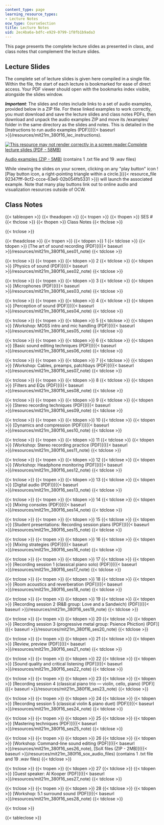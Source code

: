 ```yaml
---
content_type: page
learning_resource_types:
- Lecture Notes
ocw_type: CourseSection
title: Lecture Notes
uid: 2ec4ba6a-bdfc-e929-0799-1f8fb1b9ada3
---
```


This page presents the complete lecture slides as presented in class, and class notes that complement the lecture slides.

Lecture Slides
--------------

The complete set of lecture slides is given here compiled in a single file. Within the file, the start of each lecture is bookmarked for ease of direct access. Your PDF viewer should open with the bookmarks index visible, alongside the slides window.

_**Important**_: The slides and notes include links to a set of audio examples, provided below in a ZIP file. For these linked examples to work correctly, you must download and save the lecture slides and class notes PDFs, then download and unpack the audio examples ZIP and move its /examples/ folder in the same directory as the slides and notes. This is detailed in the [Instructions to run audio examples (PDF)]({{< baseurl >}}/resources/mit21m_380f16_lec_instructions).

[![This resource may not render correctly in a screen reader.](/images/inacessible.gif)Complete lecture slides (PDF - 58MB)](/ans7870/21m/21m.380/F16/MIT21M_380F16_lec_slides.pdf)

[Audio examples (ZIP - 5MB)](/ans7870/21m/21m.380/F16/MIT21M_380F16_examples.zip) (contains 1 .txt file and 19 .wav files)

While viewing the slides on your screen, clicking on any "play button" icon ![Play button icon, a right-pointing triangle within a circle.]({{< resource_file 92347fff-9cf2-ccce-63e6-02b054fb5331 >}}) will launch the associated example. Note that many play buttons link out to online audio and visualization resources outside of OCW.

Class Notes
-----------

{{< tableopen >}}
{{< theadopen >}}
{{< tropen >}}
{{< thopen >}}
SES #
{{< thclose >}}
{{< thopen >}}
Class Notes
{{< thclose >}}

{{< trclose >}}

{{< theadclose >}}
{{< tropen >}}
{{< tdopen >}}
1
{{< tdclose >}}
{{< tdopen >}}
[The art of sound recording (PDF)]({{< baseurl >}}/resources/mit21m_380f16_ses01_note)
{{< tdclose >}}

{{< trclose >}}
{{< tropen >}}
{{< tdopen >}}
2
{{< tdclose >}}
{{< tdopen >}}
[Physics of sound (PDF)]({{< baseurl >}}/resources/mit21m_380f16_ses02_note)
{{< tdclose >}}

{{< trclose >}}
{{< tropen >}}
{{< tdopen >}}
3
{{< tdclose >}}
{{< tdopen >}}
[Microphones (PDF)]({{< baseurl >}}/resources/mit21m_380f16_ses03_note)
{{< tdclose >}}

{{< trclose >}}
{{< tropen >}}
{{< tdopen >}}
4
{{< tdclose >}}
{{< tdopen >}}
[Perception of sound (PDF)]({{< baseurl >}}/resources/mit21m_380f16_ses04_note)
{{< tdclose >}}

{{< trclose >}}
{{< tropen >}}
{{< tdopen >}}
5
{{< tdclose >}}
{{< tdopen >}}
[Workshop: MOSS intro and mic handling (PDF)]({{< baseurl >}}/resources/mit21m_380f16_ses05_note)
{{< tdclose >}}

{{< trclose >}}
{{< tropen >}}
{{< tdopen >}}
6
{{< tdclose >}}
{{< tdopen >}}
[Basic sound editing techniques (PDF)]({{< baseurl >}}/resources/mit21m_380f16_ses06_note)
{{< tdclose >}}

{{< trclose >}}
{{< tropen >}}
{{< tdopen >}}
7
{{< tdclose >}}
{{< tdopen >}}
[Workshop: Cables, preamps, patchbays (PDF)]({{< baseurl >}}/resources/mit21m_380f16_ses07_note)
{{< tdclose >}}

{{< trclose >}}
{{< tropen >}}
{{< tdopen >}}
8
{{< tdclose >}}
{{< tdopen >}}
[Filters and EQs (PDF)]({{< baseurl >}}/resources/mit21m_380f16_ses08_note)
{{< tdclose >}}

{{< trclose >}}
{{< tropen >}}
{{< tdopen >}}
9
{{< tdclose >}}
{{< tdopen >}}
[Stereo recording techniques (PDF)]({{< baseurl >}}/resources/mit21m_380f16_ses09_note)
{{< tdclose >}}

{{< trclose >}}
{{< tropen >}}
{{< tdopen >}}
10
{{< tdclose >}}
{{< tdopen >}}
[Dynamics and compression (PDF)]({{< baseurl >}}/resources/mit21m_380f16_ses10_note)
{{< tdclose >}}

{{< trclose >}}
{{< tropen >}}
{{< tdopen >}}
11
{{< tdclose >}}
{{< tdopen >}}
[Workshop: Stereo recording practice (PDF)]({{< baseurl >}}/resources/mit21m_380f16_ses11_note)
{{< tdclose >}}

{{< trclose >}}
{{< tropen >}}
{{< tdopen >}}
12
{{< tdclose >}}
{{< tdopen >}}
[Workshop: Headphone monitoring (PDF)]({{< baseurl >}}/resources/mit21m_380f16_ses12_note)
{{< tdclose >}}

{{< trclose >}}
{{< tropen >}}
{{< tdopen >}}
13
{{< tdclose >}}
{{< tdopen >}}
[Digital audio (PDF)]({{< baseurl >}}/resources/mit21m_380f16_ses13_note)
{{< tdclose >}}

{{< trclose >}}
{{< tropen >}}
{{< tdopen >}}
14
{{< tdclose >}}
{{< tdopen >}}
[Mixing consoles (PDF)]({{< baseurl >}}/resources/mit21m_380f16_ses14_note)
{{< tdclose >}}

{{< trclose >}}
{{< tropen >}}
{{< tdopen >}}
15
{{< tdclose >}}
{{< tdopen >}}
[Student presentations: Recording session plans (PDF)]({{< baseurl >}}/resources/mit21m_380f16_ses15_note) 
{{< tdclose >}}

{{< trclose >}}
{{< tropen >}}
{{< tdopen >}}
16
{{< tdclose >}}
{{< tdopen >}}
[Mixing strategies (PDF)]({{< baseurl >}}/resources/mit21m_380f16_ses16_note)
{{< tdclose >}}

{{< trclose >}}
{{< tropen >}}
{{< tdopen >}}
17
{{< tdclose >}}
{{< tdopen >}}
[Recording session 1 (classical piano solo) (PDF)]({{< baseurl >}}/resources/mit21m_380f16_ses17_note)
{{< tdclose >}}

{{< trclose >}}
{{< tropen >}}
{{< tdopen >}}
18
{{< tdclose >}}
{{< tdopen >}}
[Room acoustics and reverberation (PDF)]({{< baseurl >}}/resources/mit21m_380f16_ses18_note)
{{< tdclose >}}

{{< trclose >}}
{{< tropen >}}
{{< tdopen >}}
19
{{< tdclose >}}
{{< tdopen >}}
[Recording session 2 (R&B group: Love and a Sandwich) (PDF)]({{< baseurl >}}/resources/mit21m_380f16_ses19_note)
{{< tdclose >}}

{{< trclose >}}
{{< tropen >}}
{{< tdopen >}}
20
{{< tdclose >}}
{{< tdopen >}}
[Recording session 3 (progressive metal group: Psience Phiction) (PDF)]({{< baseurl >}}/resources/mit21m_380f16_ses20_note)
{{< tdclose >}}

{{< trclose >}}
{{< tropen >}}
{{< tdopen >}}
21
{{< tdclose >}}
{{< tdopen >}}
[Review, preview (PDF)]({{< baseurl >}}/resources/mit21m_380f16_ses21_note)
{{< tdclose >}}

{{< trclose >}}
{{< tropen >}}
{{< tdopen >}}
22
{{< tdclose >}}
{{< tdopen >}}
[Sound quality and critical listening (PDF)]({{< baseurl >}}/resources/mit21m_380f16_ses22_note)
{{< tdclose >}}

{{< trclose >}}
{{< tropen >}}
{{< tdopen >}}
23
{{< tdclose >}}
{{< tdopen >}}
[Recording session 4 (classical piano trio — violin, cello, piano) (PDF)]({{< baseurl >}}/resources/mit21m_380f16_ses23_note)
{{< tdclose >}}

{{< trclose >}}
{{< tropen >}}
{{< tdopen >}}
24
{{< tdclose >}}
{{< tdopen >}}
[Recording session 5 (classical violin & piano duet) (PDF)]({{< baseurl >}}/resources/mit21m_380f16_ses24_note)
{{< tdclose >}}

{{< trclose >}}
{{< tropen >}}
{{< tdopen >}}
25
{{< tdclose >}}
{{< tdopen >}}
[Mastering techniques (PDF)]({{< baseurl >}}/resources/mit21m_380f16_ses25_note)
{{< tdclose >}}

{{< trclose >}}
{{< tropen >}}
{{< tdopen >}}
26
{{< tdclose >}}
{{< tdopen >}}
[Workshop: Command-line sound editing (PDF)]({{< baseurl >}}/resources/mit21m_380f16_ses26_note), [SoX files (ZIP - 2MB)]({{< baseurl >}}/resources/mit21m_380f16_sox_audio_files) (contains 1 .txt file and 19 .wav files)
{{< tdclose >}}

{{< trclose >}}
{{< tropen >}}
{{< tdopen >}}
27
{{< tdclose >}}
{{< tdopen >}}
[Guest speaker: Al Kooper (PDF)]({{< baseurl >}}/resources/mit21m_380f16_ses27_note)
{{< tdclose >}}

{{< trclose >}}
{{< tropen >}}
{{< tdopen >}}
28
{{< tdclose >}}
{{< tdopen >}}
[Workshop: 5.1 surround sound (PDF)]({{< baseurl >}}/resources/mit21m_380f16_ses28_note)
{{< tdclose >}}

{{< trclose >}}

{{< tableclose >}}